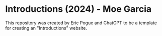# Introductions (2024) - Moe Garcia 
This repository was created by Eric Pogue and ChatGPT to be a template for creating an "Introductions" website.

